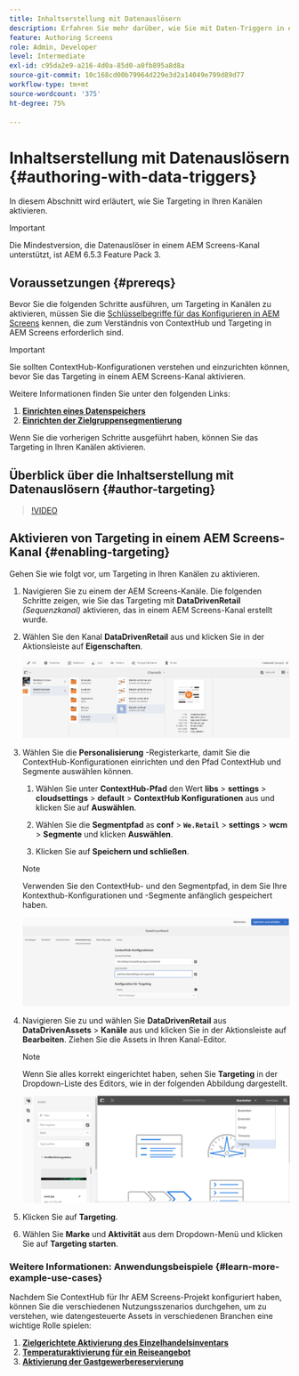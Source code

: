 ```yaml
---
title: Inhaltserstellung mit Datenauslösern
description: Erfahren Sie mehr darüber, wie Sie mit Daten-Triggern in einem AEM Screens-Kanal erstellen können.
feature: Authoring Screens
role: Admin, Developer
level: Intermediate
exl-id: c95da2e9-a216-4d0a-85d0-a0fb895a8d8a
source-git-commit: 10c168cd00b79964d229e3d2a14049e799d89d77
workflow-type: tm+mt
source-wordcount: '375'
ht-degree: 75%

---
```


# Inhaltserstellung mit Datenauslösern {#authoring-with-data-triggers}

In diesem Abschnitt wird erläutert, wie Sie Targeting in Ihren Kanälen aktivieren.

>[!IMPORTANT]
>
>Die Mindestversion, die Datenauslöser in einem AEM Screens-Kanal unterstützt, ist AEM 6.5.3 Feature Pack 3.

## Voraussetzungen {#prereqs}

Bevor Sie die folgenden Schritte ausführen, um Targeting in Kanälen zu aktivieren, müssen Sie die [Schlüsselbegriffe für das Konfigurieren in AEM Screens](configuring-context-hub.md) kennen, die zum Verständnis von ContextHub und Targeting in AEM Screens erforderlich sind.

>[!IMPORTANT]
>
>Sie sollten ContextHub-Konfigurationen verstehen und einzurichten können, bevor Sie das Targeting in einem AEM Screens-Kanal aktivieren.

Weitere Informationen finden Sie unter den folgenden Links:

1. **[Einrichten eines Datenspeichers](configuring-context-hub.md)**
1. **[Einrichten der Zielgruppensegmentierung](configuring-context-hub.md)**

Wenn Sie die vorherigen Schritte ausgeführt haben, können Sie das Targeting in Ihren Kanälen aktivieren.

## Überblick über die Inhaltserstellung mit Datenauslösern {#author-targeting}

>[!VIDEO](https://video.tv.adobe.com/v/31921)

## Aktivieren von Targeting in einem AEM Screens-Kanal {#enabling-targeting}

Gehen Sie wie folgt vor, um Targeting in Ihren Kanälen zu aktivieren.

1. Navigieren Sie zu einem der AEM Screens-Kanäle. Die folgenden Schritte zeigen, wie Sie das Targeting mit **DataDrivenRetail** *(Sequenzkanal)* aktivieren, das in einem AEM Screens-Kanal erstellt wurde.

1. Wählen Sie den Kanal **DataDrivenRetail** aus und klicken Sie in der Aktionsleiste auf **Eigenschaften**.

   ![screen_shot_2019-05-01at43332pm](assets/screen_shot_2019-05-01at43332pm.png)

1. Wählen Sie die **Personalisierung** -Registerkarte, damit Sie die ContextHub-Konfigurationen einrichten und den Pfad ContextHub und Segmente auswählen können.

   1. Wählen Sie unter **ContextHub-Pfad** den Wert **libs** > **settings** > **cloudsettings** > **default** > **ContextHub Konfigurationen** aus und klicken Sie auf **Auswählen**.

   1. Wählen Sie die **Segmentpfad** as **conf** > **`We.Retail`** > **settings** > **wcm** > **Segmente** und klicken **Auswählen**.

   1. Klicken Sie auf **Speichern und schließen**.

   >[!NOTE]
   >
   >Verwenden Sie den ContextHub- und den Segmentpfad, in dem Sie Ihre Kontexthub-Konfigurationen und -Segmente anfänglich gespeichert haben.

   ![screen_shot_2019-05-01at44030pm](assets/screen_shot_2019-05-01at44030pm.png)

1. Navigieren Sie zu und wählen Sie **DataDrivenRetail** aus **DataDrivenAssets** > **Kanäle** aus und klicken Sie in der Aktionsleiste auf **Bearbeiten**. Ziehen Sie die Assets in Ihren Kanal-Editor.

   >[!NOTE]
   >
   >Wenn Sie alles korrekt eingerichtet haben, sehen Sie **Targeting** in der Dropdown-Liste des Editors, wie in der folgenden Abbildung dargestellt.

   ![screen_shot_2019-05-01at44231pm](assets/screen_shot_2019-05-01at44231pm.png)

1. Klicken Sie auf **Targeting**.

1. Wählen Sie **Marke** und **Aktivität** aus dem Dropdown-Menü und klicken Sie auf **Targeting starten**.

### Weitere Informationen: Anwendungsbeispiele {#learn-more-example-use-cases}

Nachdem Sie ContextHub für Ihr AEM Screens-Projekt konfiguriert haben, können Sie die verschiedenen Nutzungsszenarios durchgehen, um zu verstehen, wie datengesteuerte Assets in verschiedenen Branchen eine wichtige Rolle spielen:

1. **[Zielgerichtete Aktivierung des Einzelhandelsinventars](retail-inventory-activation.md)**
1. **[Temperaturaktivierung für ein Reiseangebot](local-temperature-activation.md)**
1. **[Aktivierung der Gastgewerbereservierung](hospitality-reservation-activation.md)**
